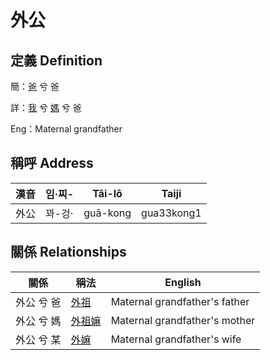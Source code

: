 # 外公
## 定義 Definition
簡：[爸](member2.md) 兮 爸

詳：[我](member1.md) 兮 [媽](member2.md) 兮 爸

Eng：Maternal grandfather

## 稱呼 Address

漢音 | 임·찌- | Tâi-lô | Taiji
--- | --- | --- | --- 
外公 | 꽈-겅· | guā-kong | gua33kong1 


## 關係 Relationships

關係 | 稱法 | English
--- | --- | --- 
外公 兮 爸 | [外祖](member44.md) | Maternal grandfather's father
外公 兮 媽 | [外祖嫲](member45.md) | Maternal grandfather's mother
外公 兮 某 | [外嫲](member14.md) | Maternal grandfather's wife
